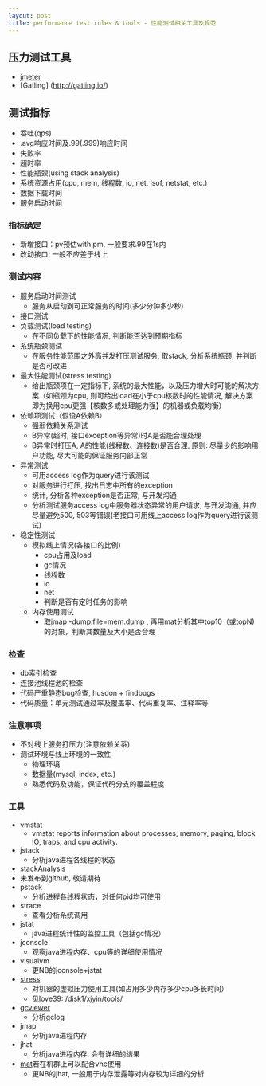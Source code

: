 ```yaml
---
layout: post
title: performance test rules & tools - 性能测试相关工具及规范
---
```


## 压力测试工具 
 * [jmeter](http://jmeter.apache.org/)
 * [Gatling] (http://gatling.io/)

## 测试指标
 * 吞吐(qps)
 * .avg响应时间及.99(.999)响应时间
 * 失败率
 * 超时率
 * 性能瓶颈(using stack analysis)
 * 系统资源占用(cpu, mem, 线程数, io, net, lsof, netstat, etc.)
 * 数据下载时间
 * 服务启动时间

### 指标确定
 * 新增接口：pv预估with pm, 一般要求.99在1s内
 * 改动接口: 一般不应差于线上

### 测试内容
 * 服务启动时间测试
   * 服务从启动到可正常服务的时间(多少分钟多少秒)
 * 接口测试
 * 负载测试(load testing)
   * 在不同负载下的性能情况, 判断能否达到预期指标
 * 系统瓶颈测试
   * 在服务性能范围之外高并发打压测试服务, 取stack, 分析系统瓶颈, 并判断是否可改进
 * 最大性能测试(stress testing)
   * 给出瓶颈项在一定指标下, 系统的最大性能，以及压力增大时可能的解决方案（如瓶颈为cpu, 则可给出load在小于cpu核数时的性能情况, 解决方案即为换用cpu更强【核数多或处理能力强】的机器或负载均衡）
 * 依赖项测试（假设A依赖B）
   * 强弱依赖关系测试
   * B异常(超时, 接口exception等异常)时A是否能合理处理
   * B异常时打压A, A的性能(线程数、连接数)是否合理, 原则: 尽量少的影响用户功能, 尽大可能的保证服务内部正常
 * 异常测试
   * 可用access log作为query进行该测试
   * 对服务进行打压, 找出日志中所有的exception
   * 统计, 分析各种exception是否正常, 与开发沟通
   * 分析测试服务access log中服务器状态异常的用户请求, 与开发沟通, 并应尽量避免500, 503等错误(老接口可用线上access log作为query进行该测试)
 * 稳定性测试
   * 模拟线上情况(各接口的比例)
     * cpu占用及load
     * gc情况
     * 线程数
     * io
     * net
     * 判断是否有定时任务的影响
   * 内存使用测试
     * 取jmap -dump:file=mem.dump <pid>, 再用mat分析其中top10（或topN)的对象，判断其数量及大小是否合理

### 检查
 * db索引检查
 * 连接池线程池的检查
 * 代码严重静态bug检查, husdon + findbugs
 * 代码质量：单元测试通过率及覆盖率、代码重复率、注释率等

### 注意事项
 * 不对线上服务打压力(注意依赖关系)
 * 测试环境与线上环境的一致性
   * 物理环境
   * 数据量(mysql, index, etc.)
   * 熟悉代码及功能，保证代码分支的覆盖程度

### 工具
 * vmstat
   * vmstat reports information about processes, memory, paging, block IO, traps, and cpu activity.
 * jstack
   * 分析java进程各线程的状态
 * [stackAnalysis](https://github.com/xunjunyin/stackAnalysis)
  * 未发布到github, 敬请期待
 * pstack
   * 分析进程各线程状态，对任何pid均可使用
 * strace
   * 查看分析系统调用
 * jstat
   * java进程统计性的监控工具（包括gc情况）
 * jconsole
   * 观察java进程内存、cpu等的详细使用情况
 * visualvm
   * 更NB的jconsole+jstat
 * [stress](http://manpages.ubuntu.com/manpages/lucid/man1/stress.1.html)
   * 对机器的虚拟压力使用工具(如占用多少内存多少cpu多长时间）
   * 见love39: /disk1/xjyin/tools/
 * [gcviewer](https://github.com/chewiebug/GCViewer)
   * 分析gclog
 * jmap
   * 分析java进程内存
 * jhat
   * 分析java进程内存: 会有详细的结果
 * [mat](http://www.eclipse.org/mat/)若在机群上可以配合vnc使用
   * 更NB的jhat, 一般用于内存泄露等对内存较为详细的分析